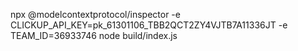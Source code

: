 npx @modelcontextprotocol/inspector -e CLICKUP_API_KEY=pk_61301106_TBB2QCT2ZY4VJTB7A11336JT -e TEAM_ID=36933746 node build/index.js 